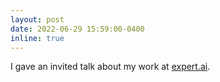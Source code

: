 ```yaml
---
layout: post
date: 2022-06-29 15:59:00-0400
inline: true
---
```


I gave an invited talk about my work at [expert.ai](https://www.expert.ai/).